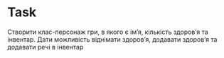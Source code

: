 # Task

Створити клас-персонаж гри, в якого є імʼя, кількість здоровʼя та інвентар. Дати можливість віднімати здоровʼя, додавати здоровʼя та додавати речі в інвентар